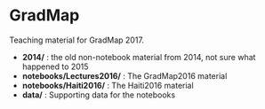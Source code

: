 # GradMap

Teaching material for GradMap 2017.

* **2014/**                       : the old non-notebook material from 2014, not sure what happened to 2015
* **notebooks/Lectures2016/**     : The GradMap2016 material
* **notebooks/Haiti2016/**        : The Haiti2016 material
* **data/**                       : Supporting data for the notebooks

